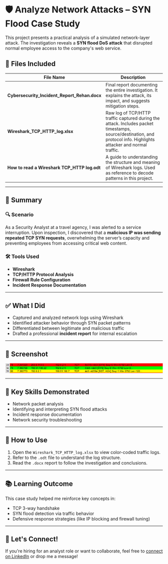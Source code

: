 # 🛡️ Analyze Network Attacks – SYN Flood Case Study

This project presents a practical analysis of a simulated network-layer attack. The investigation reveals a **SYN flood DoS attack** that disrupted normal employee access to the company's web service.

## 📂 Files Included

| File Name | Description |
|-----------|-------------|
| **Cybersecurity_Incident_Report_Rehan.docx** | Final report documenting the entire investigation. It explains the attack, its impact, and suggests mitigation steps. |
| **Wireshark_TCP_HTTP_log.xlsx** | Raw log of TCP/HTTP traffic captured during the attack. Includes packet timestamps, source/destination, and protocol info. Highlights attacker and normal traffic. |
| **How to read a Wireshark TCP_HTTP log.odt** | A guide to understanding the structure and meaning of Wireshark logs. Used as reference to decode patterns in this project. |

---

## 📝 Summary

### 🔍 Scenario
As a Security Analyst at a travel agency, I was alerted to a service interruption. Upon inspection, I discovered that a **malicious IP was sending repeated TCP SYN requests**, overwhelming the server’s capacity and preventing employees from accessing critical web content.

### 🛠 Tools Used
- **Wireshark**
- **TCP/HTTP Protocol Analysis**
- **Firewall Rule Configuration**
- **Incident Response Documentation**

---

## ✅ What I Did
- Captured and analyzed network logs using Wireshark
- Identified attacker behavior through SYN packet patterns
- Differentiated between legitimate and malicious traffic
- Drafted a professional **incident report** for internal escalation

---

## 📸 Screenshot

![Wireshark Log Screenshot](https://github.com/i-am-rehan/Analyze-network-attacks/blob/main/Screenshot%202025-07-08%20210838.png)


---

## 📌 Key Skills Demonstrated
- Network packet analysis  
- Identifying and interpreting SYN flood attacks  
- Incident response documentation  
- Network security troubleshooting

---

## 🔗 How to Use
1. Open the `Wireshark_TCP_HTTP_log.xlsx` to view color-coded traffic logs.
2. Refer to the `.odt` file to understand the log structure.
3. Read the `.docx` report to follow the investigation and conclusions.

---

## 📚 Learning Outcome
This case study helped me reinforce key concepts in:
- TCP 3-way handshake
- SYN flood detection via traffic behavior
- Defensive response strategies (like IP blocking and firewall tuning)

---

## 🤝 Let's Connect!
If you're hiring for an analyst role or want to collaborate, feel free to [connect on LinkedIn](https://www.linkedin.com/in/rehan-ahmad-9551b21ab/) or drop me a message!

